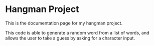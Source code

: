 # Hangman Project

This is the documentation page for my hangman project.

This code is able to generate a random word from a list of words, and allows the user to take a guess by asking for a character input.

